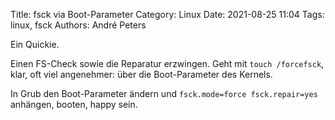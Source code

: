 Title: fsck via Boot-Parameter
Category: Linux
Date: 2021-08-25 11:04
Tags: linux, fsck
Authors: André Peters

Ein Quickie.

Einen FS-Check sowie die Reparatur erzwingen. Geht mit `touch /forcefsck`, klar, oft viel angenehmer: über die Boot-Parameter des Kernels.

In Grub den Boot-Parameter ändern und `fsck.mode=force fsck.repair=yes` anhängen, booten, happy sein.
